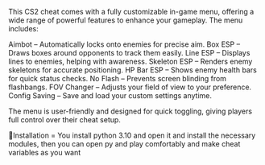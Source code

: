 This CS2 cheat comes with a fully customizable in-game menu, offering a wide range of powerful features to enhance your gameplay. The menu includes:

Aimbot – Automatically locks onto enemies for precise aim.
Box ESP – Draws boxes around opponents to track them easily.
Line ESP – Displays lines to enemies, helping with awareness.
Skeleton ESP – Renders enemy skeletons for accurate positioning.
HP Bar ESP – Shows enemy health bars for quick status checks.
No Flash – Prevents screen blinding from flashbangs.
FOV Changer – Adjusts your field of view to your preference.
Config Saving – Save and load your custom settings anytime.

The menu is user-friendly and designed for quick toggling, giving players full control over their cheat setup.

🚨Installation = You install python 3.10 and open it and install the necessary modules, then you can open py and play comfortably and make cheat variables as you want
